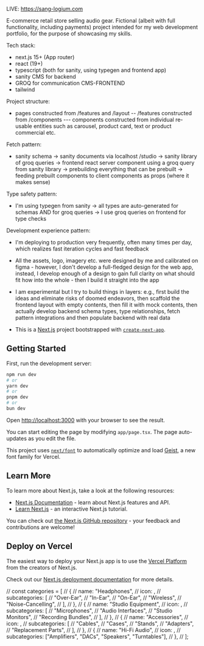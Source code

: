 LIVE: https://sang-logium.com

E-commerce retail store selling audio gear. Fictional (albeit with full functionality, including payments) project intended for my web development portfolio, for the purpose of showcasing my skills.

Tech stack:

- next.js 15+ (App router)
- react (19+)
- typescript (both for sanity, using typegen and frontend app)
- sanity CMS for backend
- GROQ for communication CMS-FRONTEND
- tailwind

Project structure:

- pages constructed from /features and /layout
  -- /features constructed from /components
  --- components constructed from individual re-usable entities such as carousel, product card, text or product commercial etc.

Fetch pattern:

- sanity schema -> sanity documents via localhost /studio -> sanity library of groq queries -> frontend react server component using a groq query from sanity library -> prebuilding everything that can be prebuilt -> feeding prebuilt components to client components as props (where it makes sense)

Type safety pattern:

- I'm using typegen from sanity -> all types are auto-generated for schemas AND for groq queries -> I use groq queries on frontend for type checks

Development experience pattern:

- I'm deploying to production very frequently, often many times per day, which realizes fast iteration cycles and fast feedback
- All the assets, logo, imagery etc. were designed by me and calibrated on figma - however, I don't develop a full-fledged design for the web app, instead, I develop enough of a design to gain full clarity on what should fit how into the whole - then I build it straight into the app
- I am experimental but I try to build things in layers: e.g., first build the ideas and eliminate risks of doomed endeavors, then scaffold the frontend layout with empty contents, then fill it with mock contents, then actually develop backend schema types, type relationships, fetch pattern integrations and then populate backend with real data

- This is a [Next.js](https://nextjs.org) project bootstrapped with [`create-next-app`](https://nextjs.org/docs/app/api-reference/cli/create-next-app).

## Getting Started

First, run the development server:

```bash
npm run dev
# or
yarn dev
# or
pnpm dev
# or
bun dev
```

Open [http://localhost:3000](http://localhost:3000) with your browser to see the result.

You can start editing the page by modifying `app/page.tsx`. The page auto-updates as you edit the file.

This project uses [`next/font`](https://nextjs.org/docs/app/building-your-application/optimizing/fonts) to automatically optimize and load [Geist](https://vercel.com/font), a new font family for Vercel.

## Learn More

To learn more about Next.js, take a look at the following resources:

- [Next.js Documentation](https://nextjs.org/docs) - learn about Next.js features and API.
- [Learn Next.js](https://nextjs.org/learn) - an interactive Next.js tutorial.

You can check out [the Next.js GitHub repository](https://github.com/vercel/next.js) - your feedback and contributions are welcome!

## Deploy on Vercel

The easiest way to deploy your Next.js app is to use the [Vercel Platform](https://vercel.com/new?utm_medium=default-template&filter=next.js&utm_source=create-next-app&utm_campaign=create-next-app-readme) from the creators of Next.js.

Check out our [Next.js deployment documentation](https://nextjs.org/docs/app/building-your-application/deploying) for more details.

// const categories = [
// {
// name: "Headphones",
// icon: <FaHeadphones />,
// subcategories: [
// "Over-Ear",
// "In-Ear",
// "On-Ear",
// "Wireless",
// "Noise-Cancelling",
// ],
// },
// {
// name: "Studio Equipment",
// icon: <FaMicrophone />,
// subcategories: [
// "Microphones",
// "Audio Interfaces",
// "Studio Monitors",
// "Recording Bundles",
// ],
// },
// {
// name: "Accessories",
// icon: <FaToolbox />,
// subcategories: [
// "Cables",
// "Cases",
// "Stands",
// "Adapters",
// "Replacement Parts",
// ],
// },
// {
// name: "Hi-Fi Audio",
// icon: <FaMusic />,
// subcategories: ["Amplifiers", "DACs", "Speakers", "Turntables"],
// },
// ];
